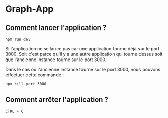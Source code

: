 # Graph-App

## Comment lancer l'application ?

```
npm run dev
```

Si l'application ne se lance pas car une application tourne déjà sur le port 3000.
Soit c'est parce qu'il y a une autre application qui tourne dessus soit que l'ancienne instance tourne sur le port 3000.

Dans le cas où l'ancienne instance tourne sur le port 3000, nous pouvons effectuer cette commande :
```
npx kill-port 3000
```

## Comment arrêter l'application ?

```
CTRL + C
```